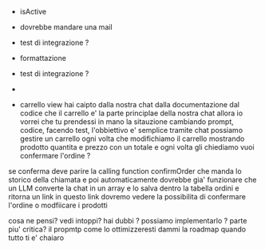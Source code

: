- isActive
- dovrebbe mandare una mail
- test di integrazione ?
- formattazione
- test di integrazione ?
-

- carrello view
  hai caipto dalla nostra chat dalla documentazione dal codice
  che il carrello e' la parte principlae della nostra chat
  allora io vorrei che tu prendessi in mano la sitauzione
  cambiando prompt, codice, facendo test, l'obbiettivo e' semplice
  tramite chat possiamo gestire un carrello ogni volta che modifichiamo il carrello mostrando prodotto quantita e prezzo con un totale
  e ogni volta gli chiediamo vuoi confermare l'ordine ?

se conferma deve parire la calling function confirmOrder che manda lo storico della chiamata e poi automaticamente dovrebbe gia' funzionare che un LLM converte la chat in un array e lo salva dentro la tabella ordini e ritorna un link
in questo link dovremo vedere la possibilita di confermare l'ordine
o modfiicare i prodotti

cosa ne pensi?
vedi intoppi?
hai dubbi ?
possiamo implementarlo ?
parte piu' critica?
il propmtp come lo ottimizzeresti
dammi la roadmap quando tutto ti e' chaiaro
